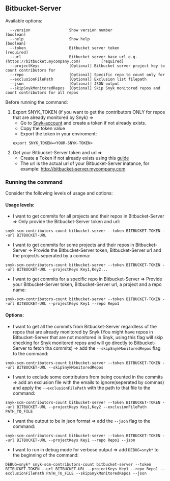 ## Bitbucket-Server
Available options:
```
  --version                 Show version number                        [boolean]
  --help                    Show help                                  [boolean]
  --token                   Bitbucket server token                     [required]
  --url                     Bitbucket server base url e.g. (https://bitbucket.mycompany.com)         [required]
  --projectKeys             [Optional] Bitbucket server project key to count contributors for
  --repo                    [Optional] Specific repo to count only for
  --exclusionFilePath       [Optional] Exclusion list filepath
  --json                    [Optional] JSON output
  --skipSnykMonitoredRepos  [Optional] Skip Snyk monitored repos and count contributors for all repos
```

Before running the command:
1. Export SNYK_TOKEN (if you want to get the contributors ONLY for repos that are already monitored by Snyk) =>
    - Go to [Snyk-account](https://app.snyk.io/account) and create a token if not already exists.
    - Copy the token value
    - Export the token in your enviroment: 
    ```
    export SNYK_TOKEN=<YOUR-SNYK-TOKEN>
    ```
2. Get your Bitbucket-Server token and url =>
    - Create a Token if not already exists using this [guide](https://www.jetbrains.com/help/youtrack/standalone/integration-with-bitbucket-server.html#enable-youtrack-integration-bbserver)
    - The url is the actual url of your Bitbucket-Server inatance, for example: http://bitbucket-server.mycompany.com

### Running the command

Consider the following levels of usage and options:

#### Usage levels:
- I want to get commits for all projects and their repos in Bitbucket-Server => Only provide the Bitbucket-Server token and url: 
```
snyk-scm-contributors-count bitbucket-server --token BITBUCKET-TOKEN --url BITBUCKET-URL
```

- I want to get commits for some projects and their repos in Bitbucket-Server => Provide the Bitbucket-Server token, Bitbucket-Server url and the project/s seperated by a comma:
```
snyk-scm-contributors-count bitbucket-server --token BITBUCKET-TOKEN --url BITBUCKET-URL --projectKeys Key1,Key2...
```

- I want to get commits for a specific repo in Bitbucket-Server => Provide your Bitbucket-Server token, Bitbucket-Server url, a project and a repo name:
```
snyk-scm-contributors-count bitbucket-server --token BITBUCKET-TOKEN --url BITBUCKET-URL --projectKeys Key1 --repo Repo1
```

#### Options:
- I want to get all the commits from Bitbucket-Server regardless of the repos that are already monitored by Snyk (You might have repos in Bitbucket-Server that are not monitored in Snyk, using this flag will skip checking for Snyk monitored repos and will go directly to Bitbucket-Server to fetch tha commits) => add the `--skipSnykMonitoredRepos` flag to the command:
```
snyk-scm-contributors-count bitbucket-server --token BITBUCKET-TOKEN --url BITBUCKET-URL --skipSnykMonitoredRepos
```

- I want to exclude some contributors from being counted in the commits => add an exclusion file with the emails to ignore(seperated by commas) and apply the `--exclusionFilePath` with the path to that file to the command:
```
snyk-scm-contributors-count bitbucket-server --token BITBUCKET-TOKEN --url BITBUCKET-URL --projectKeys Key1,Key2 --exclusionFilePath PATH_TO_FILE
```

- I want the output to be in json format => add the `--json` flag to the command:
```
snyk-scm-contributors-count bitbucket-server --token BITBUCKET-TOKEN --url BITBUCKET-URL --projectKeys Key1 --repo Repo1 --json
```

- I want to run in debug mode for verbose output => add `DEBUG=snyk*` to the beginning of the command:
```
DEBUG=snyk* snyk-scm-contributors-count bitbucket-server --token BITBUCKET-TOKEN --url BITBUCKET-URL --projectKeys Key1 --repo Repo1 --exclusionFilePath PATH_TO_FILE --skipSnykMonitoredRepos --json
```
